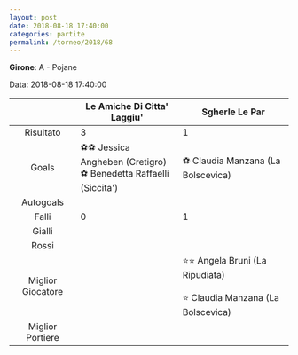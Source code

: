 ```yaml
---
layout: post
date: 2018-08-18 17:40:00
categories: partite
permalink: /torneo/2018/68
---
```

**Girone**: A - Pojane

Data: 2018-08-18 17:40:00

| | Le Amiche Di Citta' Laggiu' | Sgherle Le Par |
|:-----:|-----|-----|
Risultato|3|1
Goals|⚽⚽ Jessica Angheben (Cretigro)<br/>⚽ Benedetta Raffaelli (Siccita')|⚽ Claudia Manzana (La Bolscevica)<br/>
Autogoals||
Falli|0|1
Gialli||
Rossi||
Miglior Giocatore||⭐⭐ Angela Bruni (La Ripudiata)<br/><br/>⭐ Claudia Manzana (La Bolscevica)<br/>
Miglior Portiere||